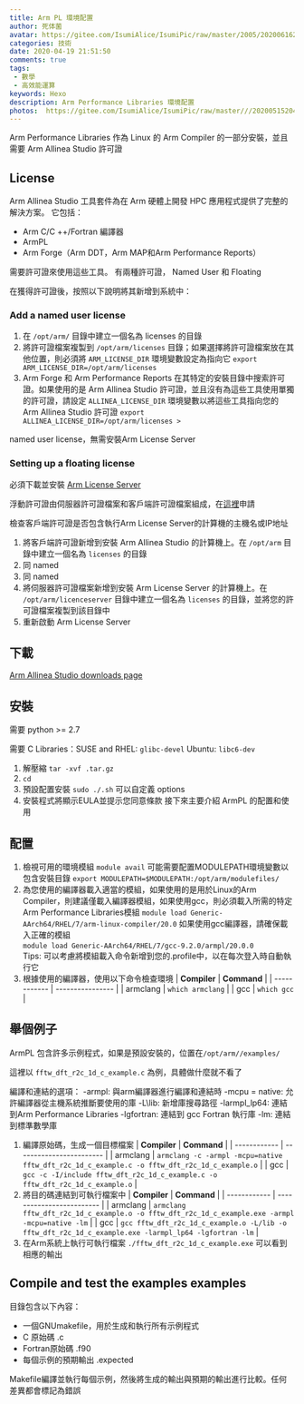 ```yaml
---
title: Arm PL 環境配置
author: 死体菌
avatar: https://gitee.com/IsumiAlice/IsumiPic/raw/master/2005/20200616222058.jpg
categories: 技術
date: 2020-04-19 21:51:50
comments: true
tags: 
 - 數學
 - 高效能運算
keywords: Hexo
description: Arm Performance Libraries 環境配置
photos:  https://gitee.com/IsumiAlice/IsumiPic/raw/master///20200515204625.jpg
---
```

Arm Performance Libraries 作為 Linux 的 Arm Compiler 的一部分安裝，並且需要 Arm Allinea Studio 許可證

## License

Arm Allinea Studio 工具套件為在 Arm 硬體上開發 HPC 應用程式提供了完整的解決方案。 它包括： 
- Arm C/C ++/Fortran 編譯器 
- ArmPL 
- Arm Forge（Arm DDT，Arm MAP和Arm Performance Reports） 

需要許可證來使用這些工具。 有兩種許可證， Named User 和 Floating

在獲得許可證後，按照以下說明將其新增到系統中： 

### Add a named user license 

1. 在 `/opt/arm/` 目錄中建立一個名為 licenses 的目錄 
2. 將許可證檔案複製到 `/opt/arm/licenses` 目錄；如果選擇將許可證檔案放在其他位置，則必須將 `ARM_LICENSE_DIR` 環境變數設定為指向它 `export ARM_LICENSE_DIR=/opt/arm/licenses`
3. Arm Forge 和 Arm Performance Reports 在其特定的安裝目錄中搜索許可證。如果使用的是 Arm Allinea Studio 許可證，並且沒有為這些工具使用單獨的許可證，請設定 `ALLINEA_LICENSE_DIR` 環境變數以將這些工具指向您的 Arm Allinea Studio 許可證 `export ALLINEA_LICENSE_DIR=/opt/arm/licenses >`

named user license，無需安裝Arm License Server

### Setting up a floating license 

必須下載並安裝 [Arm License Server](https://developer.arm.com/tools-and-software/server-and-hpc/downloads/arm-licence-server) 

浮動許可證由伺服器許可證檔案和客戶端許可證檔案組成，在[這裡](https://www.arm.com/products/development-tools/server-and-hpc/allinea-studio/get-software?_ga=2.43607085.960219704.1587365001-756695113.1577670013)申請 

檢查客戶端許可證是否包含執行Arm License Server的計算機的主機名或IP地址 

1. 將客戶端許可證新增到安裝 Arm Allinea Studio 的計算機上。在 `/opt/arm` 目錄中建立一個名為 `licenses` 的目錄 
2. 同 named 
3. 同 named 
4. 將伺服器許可證檔案新增到安裝 Arm License Server 的計算機上。在 `/opt/arm/licenceserver` 目錄中建立一個名為 `licenses` 的目錄，並將您的許可證檔案複製到該目錄中 
5. 重新啟動 Arm License Server 

## 下載 

[Arm Allinea Studio downloads page](https://developer.arm.com/products/software-development-tools/hpc/arm-allinea-studio/download) 

## 安裝 

需要 python >= 2.7

需要 C Libraries：SUSE and RHEL: `glibc-devel` Ubuntu: `libc6-dev` 

1. 解壓縮 ``` tar -xvf .tar.gz ``` 
2. ``` cd ``` 
3. 預設配置安裝 ``` sudo ./.sh ``` 
可以自定義 options
4. 安裝程式將顯示EULA並提示您同意條款 接下來主要介紹 ArmPL 的配置和使用 


## 配置 
1. 檢視可用的環境模組 ``` module avail ``` 可能需要配置MODULEPATH環境變數以包含安裝目錄 ``` export MODULEPATH=$MODULEPATH:/opt/arm/modulefiles/ ``` 
2. 為您使用的編譯器載入適當的模組，如果使用的是用於Linux的Arm Compiler，則建議僅載入編譯器模組，如果使用gcc，則必須載入所需的特定Arm Performance Libraries模組 
   ``` module load Generic-AArch64/RHEL/7/arm-linux-compiler/20.0 ``` 
   如果使用gcc編譯器，請確保載入正確的模組   
   ``` module load Generic-AArch64/RHEL/7/gcc-9.2.0/armpl/20.0.0 ```   
   Tips: 可以考慮將模組載入命令新增到您的.profile中，以在每次登入時自動執行它 
3. 根據使用的編譯器，使用以下命令檢查環境 
   | **Compiler** | **Command** |
   | ------------ | ---------------- |
   | armclang | `which armclang` |
   | gcc | `which gcc` |

## 舉個例子 

ArmPL 包含許多示例程式，如果是預設安裝的，位置在`/opt/arm//examples/` 

這裡以 `fftw_dft_r2c_1d_c_example.c` 為例，具體做什麼就不看了 

編譯和連結的選項： 
-armpl: 與arm編譯器進行編譯和連結時 
-mcpu = native: 允許編譯器從主機系統推斷要使用的庫 
-L\lib: 新增庫搜尋路徑 
-larmpl_lp64: 連結到Arm Performance Libraries 
-lgfortran: 連結到 gcc Fortran 執行庫 
-lm: 連結到標準數學庫 

1. 編譯原始碼，生成一個目標檔案 
   | **Compiler** | **Command** |
   | ------------ | ------------------------ |
   | armclang | `armclang -c -armpl -mcpu=native fftw_dft_r2c_1d_c_example.c -o fftw_dft_r2c_1d_c_example.o` |
   | gcc | `gcc -c -I/include fftw_dft_r2c_1d_c_example.c -o fftw_dft_r2c_1d_c_example.o` |
2. 將目的碼連結到可執行檔案中 
   | **Compiler** | **Command** |
   | ------------ | ------------------------- |
   | armclang | `armclang fftw_dft_r2c_1d_c_example.o -o fftw_dft_r2c_1d_c_example.exe -armpl -mcpu=native -lm` |
   | gcc | `gcc fftw_dft_r2c_1d_c_example.o -L/lib -o fftw_dft_r2c_1d_c_example.exe -larmpl_lp64 -lgfortran -lm` |
3. 在Arm系統上執行可執行檔案 ``` ./fftw_dft_r2c_1d_c_example.exe ``` 
   可以看到相應的輸出 

## Compile and test the examples examples 

目錄包含以下內容： 
- 一個GNUmakefile，用於生成和執行所有示例程式 
- C 原始碼 .c 
- Fortran原始碼 .f90 
- 每個示例的預期輸出 .expected 

Makefile編譯並執行每個示例，然後將生成的輸出與預期的輸出進行比較。任何差異都會標記為錯誤